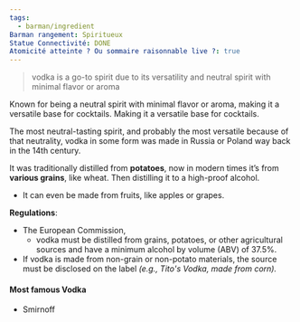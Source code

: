 ```yaml
---
tags:
  - barman/ingredient
Barman rangement: Spiritueux
Statue Connectivité: DONE
Atomicité atteinte ? Ou sommaire raisonnable live ?: true
---
```

> vodka is a go-to spirit due to its versatility and neutral spirit with minimal flavor or aroma


Known for being a neutral spirit with minimal flavor or aroma, making it a versatile base for cocktails. Making it a versatile base for cocktails.

The most neutral-tasting spirit, and probably the most versatile because of that neutrality, vodka in some form was made in Russia or Poland way back in the 14th century.

It was traditionally distilled from **potatoes**, now in modern times it’s from **various grains**, like wheat. Then distilling it to a high-proof alcohol.
- It can even be made from fruits, like apples or grapes.  

**Regulations**:
- The European Commission, 
	- vodka must be distilled from grains, potatoes, or other agricultural sources and have a minimum alcohol by volume (ABV) of 37.5%.
- If vodka is made from non-grain or non-potato materials, the source must be disclosed on the label *(e.g., Tito's Vodka, made from corn).*


#### Most famous Vodka
- Smirnoff